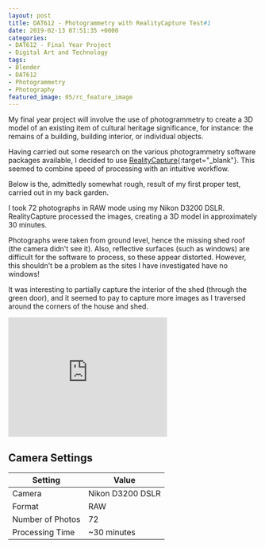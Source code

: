 ```yaml
---
layout: post
title: DAT612 - Photogrammetry with RealityCapture Test#1
date: 2019-02-13 07:51:35 +0000
categories:
- DAT612 - Final Year Project
- Digital Art and Technology
tags:
- Blender
- DAT612
- Photogrammetry
- Photography
featured_image: 05/rc_feature_image
---
```

My final year project will involve the use of photogrammetry to create a 3D model of an existing item of cultural heritage significance, for instance: the remains of a building, building interior, or individual objects.

Having carried out some research on the various photogrammetry software packages available, I decided to use [RealityCapture](https://www.capturingreality.com/){:target="_blank"}. This seemed to combine speed of processing with an intuitive workflow.

Below is the, admittedly somewhat rough, result of my first proper test, carried out in my back garden.

I took 72 photographs in RAW mode using my Nikon D3200 DSLR. RealityCapture processed the images, creating a 3D model in approximately 30 minutes.

Photographs were taken from ground level, hence the missing shed roof (the camera didn't see it). Also, reflective surfaces (such as windows) are difficult for the software to process, so these appear distorted. However, this shouldn't be a problem as the sites I have investigated have no windows!

It was interesting to partially capture the interior of the shed (through the green door), and it seemed to pay to capture more images as I traversed around the corners of the house and shed.

<div class="embed-container">
<iframe src="https://sketchfab.com/models/cba075b160b14f91b90ea96429630c67/embed" width="320" height="240" frameborder="0"><span data-mce-type="bookmark" style="display: inline-block; width: 0px; overflow: hidden; line-height: 0;" class="mce_SELRES_start">﻿</span></iframe>
</div>

## Camera Settings

| Setting | Value |
|---------|-------|
| Camera | Nikon D3200 DSLR |
| Format | RAW |
| Number of Photos | 72 |
| Processing Time | ~30 minutes |